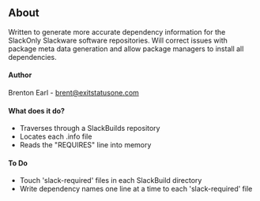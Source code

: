 ## About

Written to generate more accurate dependency information for the
SlackOnly Slackware software repositories.  Will correct issues with
package meta data generation and allow package managers to install all
dependencies.

#### Author

Brenton Earl - brent@exitstatusone.com

#### What does it do?

*  Traverses through a SlackBuilds repository
*  Locates each .info file
*  Reads the "REQUIRES" line into memory

#### To Do

*  Touch 'slack-required' files in each SlackBuild directory
*  Write dependency names one line at a time to each 'slack-required'
   file

